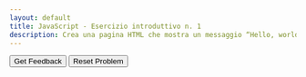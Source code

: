 ```yaml
---
layout: default
title: JavaScript - Esercizio introduttivo n. 1
description: Crea una pagina HTML che mostra un messaggio “Hello, world!” mediante un alert contenuto in uno script interno.
---
```


<div id="js_intro-1-sortableTrash" class="sortable-code"></div> 
<div id="js_intro-1-sortable" class="sortable-code"></div> 
<div style="clear:both;"></div> 
<p> 
    <input id="js_intro-1-feedbackLink" value="Get Feedback" type="button" /> 
    <input id="js_intro-1-newInstanceLink" value="Reset Problem" type="button" /> 
</p> 
<script type="text/javascript"> 
(function(){
  var initial = "&lt;!DOCTYPE HTML&gt;\n" +
    "&lt;html&gt;\n" +
    "&lt;body&gt;\n" +
    "  &lt;p&gt;Before the script...&lt;/p&gt;\n" +
    "  &lt;script&gt;\n" +
    "    alert(&#039;Hello, world!&#039;);\n" +
    "  &lt;/script&gt;\n" +
    "  &lt;p&gt;...After the script.&lt;/p&gt;\n" +
    "&lt;/body&gt;\n" +
    "&lt;/html&gt;";
  var parsonsPuzzle = new ParsonsWidget({
    "sortableId": "js_intro-1-sortable",
    "max_wrong_lines": 10,
    "grader": ParsonsWidget._graders.LineBasedGrader,
    "exec_limit": 2500,
    "can_indent": true,
    "x_indent": 50,
    "lang": "en",
    "show_feedback": true
  });
  parsonsPuzzle.init(initial);
  parsonsPuzzle.shuffleLines();
  $("#js_intro-1-newInstanceLink").click(function(event){ 
      event.preventDefault(); 
      parsonsPuzzle.shuffleLines(); 
  }); 
  $("#js_intro-1-feedbackLink").click(function(event){ 
      event.preventDefault(); 
      parsonsPuzzle.getFeedback(); 
  }); 
})(); 
</script>